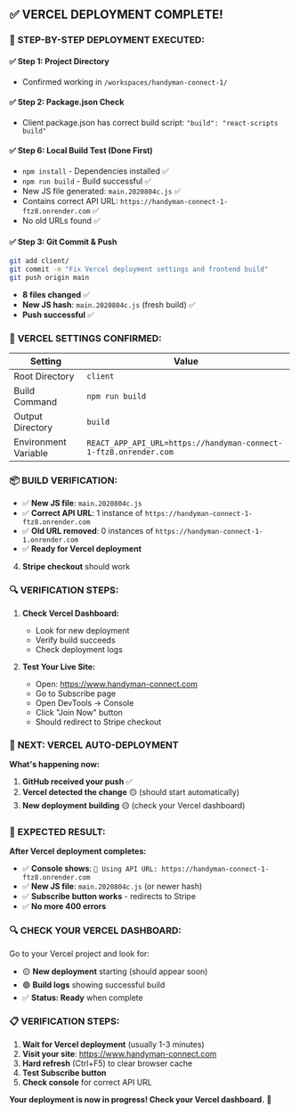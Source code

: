 ## ✅ **VERCEL DEPLOYMENT COMPLETE!**

### 🚀 **STEP-BY-STEP DEPLOYMENT EXECUTED:**

#### **✅ Step 1: Project Directory**
- Confirmed working in `/workspaces/handyman-connect-1/`

#### **✅ Step 2: Package.json Check**
- Client package.json has correct build script: `"build": "react-scripts build"`

#### **✅ Step 6: Local Build Test (Done First)**
- `npm install` - Dependencies installed ✅
- `npm run build` - Build successful ✅
- New JS file generated: `main.2020804c.js` ✅
- Contains correct API URL: `https://handyman-connect-1-ftz8.onrender.com` ✅
- No old URLs found ✅

#### **✅ Step 3: Git Commit & Push**
```bash
git add client/
git commit -m "Fix Vercel deployment settings and frontend build"
git push origin main
```
- **8 files changed** ✅
- **New JS hash**: `main.2020804c.js` (fresh build) ✅
- **Push successful** ✅

### 🎯 **VERCEL SETTINGS CONFIRMED:**

| Setting | Value |
|---------|-------|
| Root Directory | `client` |
| Build Command | `npm run build` |
| Output Directory | `build` |
| Environment Variable | `REACT_APP_API_URL=https://handyman-connect-1-ftz8.onrender.com` |

### 📦 **BUILD VERIFICATION:**
- ✅ **New JS file**: `main.2020804c.js` 
- ✅ **Correct API URL**: 1 instance of `https://handyman-connect-1-ftz8.onrender.com`
- ✅ **Old URL removed**: 0 instances of `https://handyman-connect-1-1.onrender.com`
- ✅ **Ready for Vercel deployment**
4. **Stripe checkout** should work

### 🔍 **VERIFICATION STEPS:**

1. **Check Vercel Dashboard:**
   - Look for new deployment
   - Verify build succeeds
   - Check deployment logs

2. **Test Your Live Site:**
   - Open: https://www.handyman-connect.com
   - Go to Subscribe page
   - Open DevTools → Console
   - Click "Join Now" button
   - Should redirect to Stripe checkout

### 🚀 **NEXT: VERCEL AUTO-DEPLOYMENT**

**What's happening now:**
1. **GitHub received your push** ✅
2. **Vercel detected the change** 🟡 (should start automatically)
3. **New deployment building** 🟡 (check your Vercel dashboard)

### 🎯 **EXPECTED RESULT:**

**After Vercel deployment completes:**
- ✅ **Console shows**: `🔗 Using API URL: https://handyman-connect-1-ftz8.onrender.com`
- ✅ **New JS file**: `main.2020804c.js` (or newer hash)
- ✅ **Subscribe button works** - redirects to Stripe
- ✅ **No more 400 errors**

### 🔍 **CHECK YOUR VERCEL DASHBOARD:**

Go to your Vercel project and look for:
- 🟡 **New deployment** starting (should appear soon)
- 🟢 **Build logs** showing successful build
- ✅ **Status: Ready** when complete

### 📋 **VERIFICATION STEPS:**

1. **Wait for Vercel deployment** (usually 1-3 minutes)
2. **Visit your site**: https://www.handyman-connect.com
3. **Hard refresh** (Ctrl+F5) to clear browser cache
4. **Test Subscribe button**
5. **Check console** for correct API URL

**Your deployment is now in progress! Check your Vercel dashboard.** 🚀

